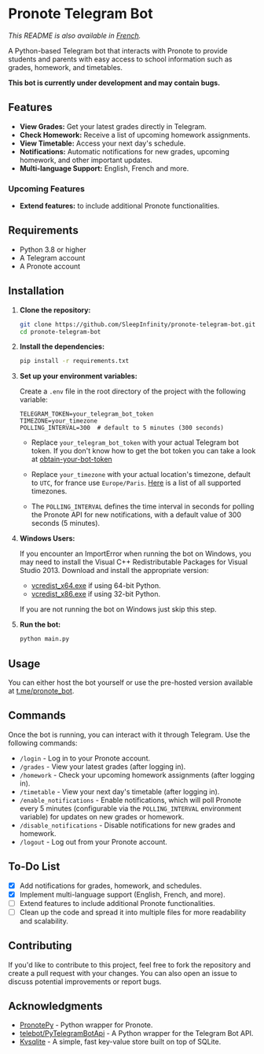 # Pronote Telegram Bot

*This README is also available in [French](README_fr.md).*

A Python-based Telegram bot that interacts with Pronote to provide students and parents with easy access to school information such as grades, homework, and timetables.

**This bot is currently under development and may contain bugs.**

## Features

- **View Grades:** Get your latest grades directly in Telegram.
- **Check Homework:** Receive a list of upcoming homework assignments.
- **View Timetable:** Access your next day's schedule.
- **Notifications:** Automatic notifications for new grades, upcoming homework, and other important updates.
- **Multi-language Support:** English, French and more.

### Upcoming Features

- **Extend features:** to include additional Pronote functionalities.

## Requirements

- Python 3.8 or higher
- A Telegram account
- A Pronote account

## Installation

1. **Clone the repository:**

   ```bash
   git clone https://github.com/SleepInfinity/pronote-telegram-bot.git
   cd pronote-telegram-bot
   ```

2. **Install the dependencies:**

   ```bash
   pip install -r requirements.txt
   ```

3. **Set up your environment variables:**

   Create a `.env` file in the root directory of the project with the following variable:

   ```env
   TELEGRAM_TOKEN=your_telegram_bot_token
   TIMEZONE=your_timezone
   POLLING_INTERVAL=300  # default to 5 minutes (300 seconds)
   ```

   - Replace `your_telegram_bot_token` with your actual Telegram bot token.
   If you don't know how to get the bot token you can take a look at [obtain-your-bot-token](https://core.telegram.org/bots/tutorial#obtain-your-bot-token)

   - Replace `your_timezone` with your actual location's timezone, default to `UTC`, for france use `Europe/Paris`.
   [Here](https://gist.githubusercontent.com/heyalexej/8bf688fd67d7199be4a1682b3eec7568/raw/daacf0e4496ccc60a36e493f0252b7988bceb143/pytz-time-zones.py) is a list of all supported timezones.

   - The `POLLING_INTERVAL` defines the time interval in seconds for polling the Pronote API for new notifications, with a default value of 300 seconds (5 minutes).

4. **Windows Users:**

   If you encounter an ImportError when running the bot on Windows, you may need to install the Visual C++ Redistributable Packages for Visual Studio 2013. Download and install the appropriate version:

   - [vcredist_x64.exe](https://www.microsoft.com/en-us/download/details.aspx?id=40784) if using 64-bit Python.
   - [vcredist_x86.exe](https://www.microsoft.com/en-us/download/details.aspx?id=40784) if using 32-bit Python.
  
   If you are not running the bot on Windows just skip this step.

5. **Run the bot:**

   ```bash
   python main.py
   ```

## Usage

You can either host the bot yourself or use the pre-hosted version available at [t.me/pronote_bot](https://t.me/pronote_bot).

## Commands

Once the bot is running, you can interact with it through Telegram. Use the following commands:

- `/login` - Log in to your Pronote account.
- `/grades` - View your latest grades (after logging in).
- `/homework` - Check your upcoming homework assignments (after logging in).
- `/timetable` - View your next day's timetable (after logging in).
- `/enable_notifications` - Enable notifications, which will poll Pronote every 5 minutes (configurable via the `POLLING_INTERVAL` environment variable) for updates on new grades or homework.
- `/disable_notifications` - Disable notifications for new grades and homework.
- `/logout` - Log out from your Pronote account.

## To-Do List

- [x] Add notifications for grades, homework, and schedules.
- [x] Implement multi-language support (English, French, and more).
- [ ] Extend features to include additional Pronote functionalities.
- [ ] Clean up the code and spread it into multiple files for more readability and scalability.

## Contributing

If you'd like to contribute to this project, feel free to fork the repository and create a pull request with your changes. You can also open an issue to discuss potential improvements or report bugs.

## Acknowledgments

- [PronotePy](https://github.com/bain3/pronotepy) - Python wrapper for Pronote.
- [telebot/PyTelegramBotApi](https://github.com/eternnoir/pyTelegramBotAPI) - A Python wrapper for the Telegram Bot API.
- [Kvsqlite](https://github.com/AYMENJD/Kvsqlite) - A simple, fast key-value store built on top of SQLite.
